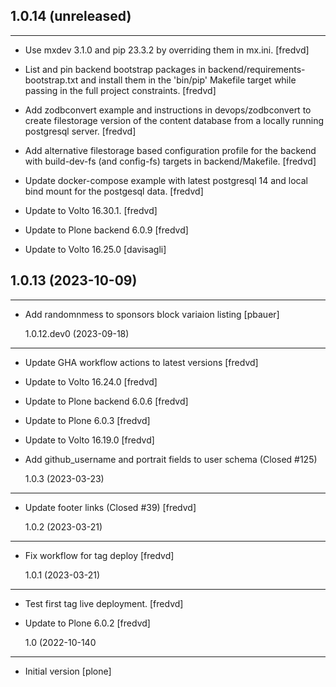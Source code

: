 ## 1.0.14 (unreleased)

---

- Use mxdev 3.1.0 and pip 23.3.2 by overriding them in mx.ini. [fredvd]

- List and pin backend bootstrap packages in backend/requirements-bootstrap.txt and install them in the 'bin/pip' Makefile target while passing in the full project constraints. [fredvd]

- Add zodbconvert example and instructions in devops/zodbconvert to create filestorage version of the content database from a locally running postgresql server. [fredvd]

- Add alternative filestorage based configuration profile for the backend with build-dev-fs (and config-fs) targets in backend/Makefile. [fredvd]

- Update docker-compose example with latest postgresql 14 and local bind mount for the postgesql data. [fredvd]

- Update to Volto 16.30.1. [fredvd]

- Update to Plone backend 6.0.9 [fredvd]

- Update to Volto 16.25.0 [davisagli]


## 1.0.13 (2023-10-09)

---

- Add randomnmess to sponsors block variaion listing [pbauer]

  1.0.12.dev0 (2023-09-18)

---

- Update GHA workflow actions to latest versions [fredvd]

- Update to Volto 16.24.0 [fredvd]

- Update to Plone backend 6.0.6 [fredvd]

- Update to Plone 6.0.3 [fredvd]

- Update to Volto 16.19.0 [fredvd]

- Add github_username and portrait fields to user schema (Closed #125)

  1.0.3 (2023-03-23)

---

- Update footer links (Closed #39) [fredvd]

  1.0.2 (2023-03-21)

---

- Fix workflow for tag deploy [fredvd]

  1.0.1 (2023-03-21)

---

- Test first tag live deployment. [fredvd]

- Update to Plone 6.0.2 [fredvd]

  1.0 (2022-10-140

---

- Initial version [plone]
